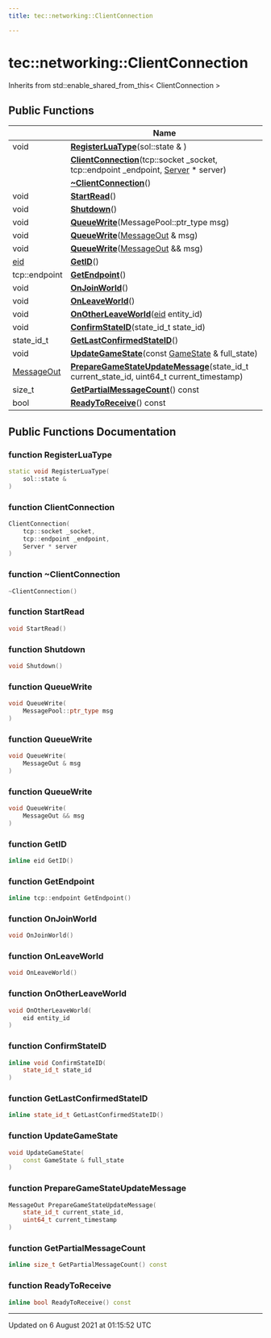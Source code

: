 ```yaml
---
title: tec::networking::ClientConnection

---
```


# tec::networking::ClientConnection





Inherits from std::enable_shared_from_this< ClientConnection >

## Public Functions

|                | Name           |
| -------------- | -------------- |
| void | **[RegisterLuaType](/engine/Classes/classtec_1_1networking_1_1_client_connection/#function-registerluatype)**(sol::state & ) |
| | **[ClientConnection](/engine/Classes/classtec_1_1networking_1_1_client_connection/#function-clientconnection)**(tcp::socket _socket, tcp::endpoint _endpoint, [Server](/engine/Classes/classtec_1_1networking_1_1_server/) * server) |
| | **[~ClientConnection](/engine/Classes/classtec_1_1networking_1_1_client_connection/#function-~clientconnection)**() |
| void | **[StartRead](/engine/Classes/classtec_1_1networking_1_1_client_connection/#function-startread)**() |
| void | **[Shutdown](/engine/Classes/classtec_1_1networking_1_1_client_connection/#function-shutdown)**() |
| void | **[QueueWrite](/engine/Classes/classtec_1_1networking_1_1_client_connection/#function-queuewrite)**(MessagePool::ptr_type msg) |
| void | **[QueueWrite](/engine/Classes/classtec_1_1networking_1_1_client_connection/#function-queuewrite)**([MessageOut](/engine/Classes/classtec_1_1networking_1_1_message_out/) & msg) |
| void | **[QueueWrite](/engine/Classes/classtec_1_1networking_1_1_client_connection/#function-queuewrite)**([MessageOut](/engine/Classes/classtec_1_1networking_1_1_message_out/) && msg) |
| [eid](/engine/Namespaces/namespacetec/#typedef-eid) | **[GetID](/engine/Classes/classtec_1_1networking_1_1_client_connection/#function-getid)**() |
| tcp::endpoint | **[GetEndpoint](/engine/Classes/classtec_1_1networking_1_1_client_connection/#function-getendpoint)**() |
| void | **[OnJoinWorld](/engine/Classes/classtec_1_1networking_1_1_client_connection/#function-onjoinworld)**() |
| void | **[OnLeaveWorld](/engine/Classes/classtec_1_1networking_1_1_client_connection/#function-onleaveworld)**() |
| void | **[OnOtherLeaveWorld](/engine/Classes/classtec_1_1networking_1_1_client_connection/#function-onotherleaveworld)**([eid](/engine/Namespaces/namespacetec/#typedef-eid) entity_id) |
| void | **[ConfirmStateID](/engine/Classes/classtec_1_1networking_1_1_client_connection/#function-confirmstateid)**(state_id_t state_id) |
| state_id_t | **[GetLastConfirmedStateID](/engine/Classes/classtec_1_1networking_1_1_client_connection/#function-getlastconfirmedstateid)**() |
| void | **[UpdateGameState](/engine/Classes/classtec_1_1networking_1_1_client_connection/#function-updategamestate)**(const [GameState](/engine/Classes/structtec_1_1_game_state/) & full_state) |
| [MessageOut](/engine/Classes/classtec_1_1networking_1_1_message_out/) | **[PrepareGameStateUpdateMessage](/engine/Classes/classtec_1_1networking_1_1_client_connection/#function-preparegamestateupdatemessage)**(state_id_t current_state_id, uint64_t current_timestamp) |
| size_t | **[GetPartialMessageCount](/engine/Classes/classtec_1_1networking_1_1_client_connection/#function-getpartialmessagecount)**() const |
| bool | **[ReadyToReceive](/engine/Classes/classtec_1_1networking_1_1_client_connection/#function-readytoreceive)**() const |

## Public Functions Documentation

### function RegisterLuaType

```cpp
static void RegisterLuaType(
    sol::state & 
)
```


### function ClientConnection

```cpp
ClientConnection(
    tcp::socket _socket,
    tcp::endpoint _endpoint,
    Server * server
)
```


### function ~ClientConnection

```cpp
~ClientConnection()
```


### function StartRead

```cpp
void StartRead()
```


### function Shutdown

```cpp
void Shutdown()
```


### function QueueWrite

```cpp
void QueueWrite(
    MessagePool::ptr_type msg
)
```


### function QueueWrite

```cpp
void QueueWrite(
    MessageOut & msg
)
```


### function QueueWrite

```cpp
void QueueWrite(
    MessageOut && msg
)
```


### function GetID

```cpp
inline eid GetID()
```


### function GetEndpoint

```cpp
inline tcp::endpoint GetEndpoint()
```


### function OnJoinWorld

```cpp
void OnJoinWorld()
```


### function OnLeaveWorld

```cpp
void OnLeaveWorld()
```


### function OnOtherLeaveWorld

```cpp
void OnOtherLeaveWorld(
    eid entity_id
)
```


### function ConfirmStateID

```cpp
inline void ConfirmStateID(
    state_id_t state_id
)
```


### function GetLastConfirmedStateID

```cpp
inline state_id_t GetLastConfirmedStateID()
```


### function UpdateGameState

```cpp
void UpdateGameState(
    const GameState & full_state
)
```


### function PrepareGameStateUpdateMessage

```cpp
MessageOut PrepareGameStateUpdateMessage(
    state_id_t current_state_id,
    uint64_t current_timestamp
)
```


### function GetPartialMessageCount

```cpp
inline size_t GetPartialMessageCount() const
```


### function ReadyToReceive

```cpp
inline bool ReadyToReceive() const
```


-------------------------------

Updated on  6 August 2021 at 01:15:52 UTC